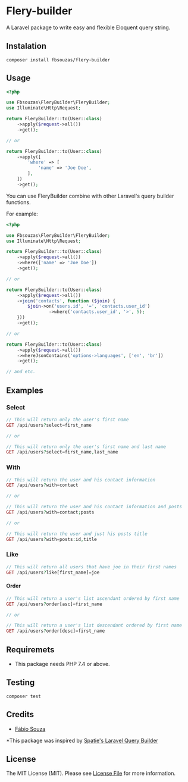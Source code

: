 # Flery-builder

A Laravel package to write easy and flexible Eloquent query string.

## Instalation
```shell
composer install fbsouzas/flery-builder
```

## Usage

```php
<?php

use Fbsouzas\FleryBuilder\FleryBuilder;
use Illuminate\Http\Request;

return FleryBuilder::to(User::class)
    ->apply($request->all())
    ->get();

// or

return FleryBuilder::to(User::class)
    ->apply([
        'where' => [
            'name' => 'Joe Doe',
        ],
    ])
    ->get();
```

You can use FleryBuilder combine with other Laravel's query builder functions.

For example:

```php
<?php

use Fbsouzas\FleryBuilder\FleryBuilder;
use Illuminate\Http\Request;

return FleryBuilder::to(User::class)
    ->apply($request->all())
    ->where(['name' => 'Joe Doe'])
    ->get();

// or

return FleryBuilder::to(User::class)
    ->apply($request->all())
    ->join('contacts', function ($join) {
        $join->on('users.id', '=', 'contacts.user_id')
                ->where('contacts.user_id', '>', 5);
    }))
    ->get();

// or

return FleryBuilder::to(User::class)
    ->apply($request->all())
    ->whereJsonContains('options->languages', ['en', 'br'])
    ->get();

// and etc.
```

## Examples

### Select

```php
// This will return only the user's first name
GET /api/users?select=first_name

// or

// This will return only the user's first name and last name
GET /api/users?select=first_name,last_name
```

### With

```php
// This will return the user and his contact information
GET /api/users?with=contact

// or

// This will return the user and his contact information and posts
GET /api/users?with=contact;posts

// or

// This will return the user and just his posts title
GET /api/users?with=posts:id,title
```

### Like

```php
// This will return all users that have joe in their first names
GET /api/users?like[first_name]=joe
```

#### Order

```php
// This will return a user's list ascendant ordered by first name
GET /api/users?order[asc]=first_name

// or

// This will return a user's list descendant ordered by first name
GET /api/users?order[desc]=first_name
```

## Requiremets
- This package needs PHP 7.4 or above.

## Testing
```shell
composer test
```

## Credits
- [Fábio Souza](https://github.com/fbsouzas)

*This package was inspired by [Spatie's Laravel Query Builder](https://github.com/spatie/laravel-query-builder)

## License

The MIT License (MIT). Please see [License File](LICENSE.md) for more information.
